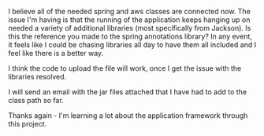 I believe all of the needed spring and aws classes are connected now. The issue I'm having is that the running of the application keeps hanging up on needed a variety of additional libraries (most specifically from Jackson).  Is this the reference you made to the spring annotations library? In any event, it feels like I could be chasing libraries all day to have them all included and I feel like there is a better way.

I think the code to upload the file will work, once I get the issue with the libraries resolved.

I will send an email with the jar files attached that I have had to add to the class path so far.

Thanks again - I'm learning a lot about the application framework through this project.
